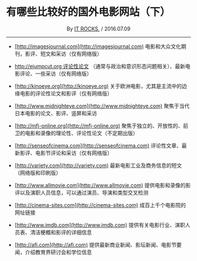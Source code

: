 # 有哪些比较好的国外电影网站（下）

<center>By <a href="http://yison.me">IT ROCKS.</a> / 2016.07.09</center>

***

- [http://imagesjournal.com](http://imagesjournal.com) 
电影和大众文化期刊，影评、短文和采访（仅有网络版）

- [http://ejumpcut.org 评论性论文]()
（通常与政治和意识形态问题相关）、最新电影评论、一些采访（仅有网络版）

- [http://kinoeye.org](http://kinoeye.org)
关于欧洲电影，尤其是主流中的边缘电影的评论性论文和影评（仅有网络版）

- [http://www.midnighteye.com](http://www.midnighteye.com)
聚焦于当代日本电影的论文、影评、竖屏和采访

- [http://mfj-online.org](http://mfj-online.org) 
聚焦于独立的、开放性的、前卫的电影和录像的理论性、评论性论文（不定期出版）

- [http://senseofcinema.com](http://senseofcinema.com)
 评论性文章、最新影评、电影节评论和采访（仅有网络版）

- [http://variety.com](http://variety.com) 
最新电影工业及商务信息的短文（网络版和印刷版）

- [http://www.allmovie.com](http://www.allmovie.com) 
提供电影和录像的影评以及演职人员信息，可以通过演员、导演和类型交叉检测

- [http://cinema-sites.com](http://cinema-sites.com)
成百上千个电影院的网址链接

- [http://www.imdb.com](http://www.imdb.com)
提供有关电影行业、演职人员表、清洁梗概和影评的详细信息

- [http://afi.com](http://afi.com) 
提供最新商业新闻、影坛新闻、电影节要闻，介绍教育界研讨会和学位信息